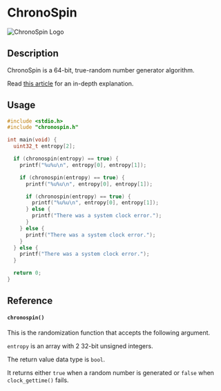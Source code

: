 # ChronoSpin
![ChronoSpin Logo](https://repository-images.githubusercontent.com/740210808/1e77045d-b87d-41e9-9b16-2c0da0443146)

## Description
ChronoSpin is a 64-bit, true-random number generator algorithm.

Read [this article](https://medium.com/@wilparsons/chronospin-is-a-new-64-bit-trng-based-on-nanosecond-timing-without-arithmetic-operations-68637db4cc86) for an in-depth explanation.

## Usage
``` c
#include <stdio.h>
#include "chronospin.h"

int main(void) {
  uint32_t entropy[2];

  if (chronospin(entropy) == true) {
    printf("%u%u\n", entropy[0], entropy[1]);

    if (chronospin(entropy) == true) {
      printf("%u%u\n", entropy[0], entropy[1]);

      if (chronospin(entropy) == true) {
        printf("%u%u\n", entropy[0], entropy[1]);
      } else {
        printf("There was a system clock error.");
      }
    } else {
      printf("There was a system clock error.");
    }
  } else {
    printf("There was a system clock error.");
  }

  return 0;
}
```

## Reference
#### `chronospin()`
This is the randomization function that accepts the following argument.

`entropy` is an array with 2 32-bit unsigned integers.

The return value data type is `bool`.

It returns either `true` when a random number is generated or `false` when `clock_gettime()` fails.
